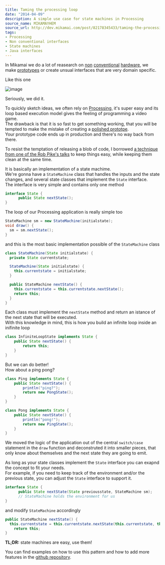```yaml
---
title: Taming the processing loop
date: "2014-04-09"
description: A simple use case for state machines in Processing
source_name: MIKAMAYHEM
source_url: http://dev.mikamai.com/post/82178345433/taming-the-processing-loop
tags:
- Processing
- Non conventional interfaces
- State machines
- Java interfaces
---
```


In Mikamai we do a lot of reasearch on [non](http://dev.mikamai.com/post/78652180658/how-to-program-an-attiny85-or-attiny45-with-an) [conventional](http://dev.mikamai.com/post/78453410376/let-your-raspberry-pi-see-this-wonderful-world) [hardware](http://dev.mikamai.com/post/69163914657/intel-galileo-getting-started-with-mac-os-x), we make [prototypes](http://dev.mikamai.com/post/76945627390/you-cant-touch-this-an-evil-arduino-based-alarm) or create unsual interfaces that are very domain specific.  

Like this one

![image](https://scontent-b-ams.xx.fbcdn.net/hphotos-ash3/t1.0-9/994503_10151525258526336_667825845_n.jpg)  

Seriously, we did it.  

To quickly sketch ideas, we often rely on [Processing](http://www.processing.org/), it's super easy and its loop based execution model gives the feeling of programming a video game.  
The drawback is that it is so fast to get something working, that you will be tempted to make the mistake of creating a [polished prototpe](http://foxdellfolio.com/the-perils-of-a-polished-prototype/).  
Your prototype code ends up in production and there's no way back from there.  

To resist the temptation of releasing a blob of code, I borrowed [a technique from  one of the Rob Pike's talks](https://www.youtube.com/watch?v=HxaD_trXwRE) to keep things easy, while keeping them clean at the same time.

It is basically an implementation of a state machime.  
We're gonna have a `StateMachine` class that handles the inputs and the state changes, and several state classes that implement the `State` interface.  
The interface is very simple and contains only one method

```java
interface State {
	  public State nextState();  
}
```

The loop of our Processing application is really simple too

```java
StateMachine sm = new StateMachine(initialstate);
void draw() {
  sm = sm.nextState();  
}
```

and this is the most basic implementation possible of the `StateMachine` class

```java
class StateMachine(State initialstate) {
  private State currentstate;

  StateMachine(State initialstate) {
    this.currentstate = initialstate;
  }

  public StateMachine nextState() {
    this.currentstate = this.currentstate.nextState();
   	return this;
  }
}
```

Each class must implement the `nextState` method and return an istance of the next state that will be executed.  
With this knowledge in mind, this is how you build an infinite loop inside an inifinite loop

```java
class InfiniteLoopState implements State {
	public State nextState() {
	    return this;
  	}
}
```

But we can do better!  
How about a ping pong?  

```java
class Ping implements State {
	public State nextState() {
		println("ping?");
	    return new PongState();
  	}
}

class Pong implements State {
	public State nextState() {
		println("pong!");
	    return new PingState();
  	}
}
```

We moved the logic of the application out of the central `switch/case` statement in the `draw` function and deconstruted it into smaller pieces, that only know about themselves and the next state they are going to emit.  

As long as your state classes implement the `State` interface you can exapnd the concept to fit your needs.  
For example, if you need to keep track of the environment and/or the previous state, you can adjust the `State` interface to support it.  

```java
interface State {
	  public State nextState(State previousstate, StateMachine sm);  
	  // StateMachine holds the environment for us
}
```

and modify `StateMachine` accordingly

```java
public StateMachine nextState() {
  this.currentstate = this.currentstate.nextState(this.currentstate, this);
 	return this;
}
```

**TL;DR:** state machines are easy, use them!

You can find examples on how to use this pattern and how to add more features in the [github repository](https://github.com/wstucco/processing_state_machine).
